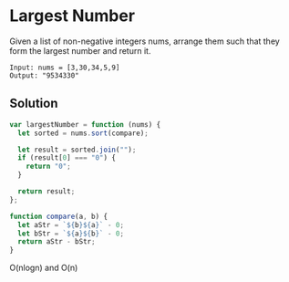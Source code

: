 # Largest Number

Given a list of non-negative integers nums, arrange them such that they form the largest number and return it.

```
Input: nums = [3,30,34,5,9]
Output: "9534330"
```

## Solution

```js
var largestNumber = function (nums) {
  let sorted = nums.sort(compare);

  let result = sorted.join("");
  if (result[0] === "0") {
    return "0";
  }

  return result;
};

function compare(a, b) {
  let aStr = `${b}${a}` - 0;
  let bStr = `${a}${b}` - 0;
  return aStr - bStr;
}
```

O(nlogn) and O(n)
